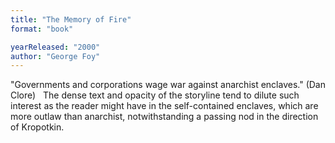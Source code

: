 ```yaml
---
title: "The Memory of Fire"
format: "book"

yearReleased: "2000"
author: "George Foy"
---
```

"Governments and corporations wage war against anarchist enclaves." (Dan Clore)
 
The dense  text and opacity of the storyline tend to dilute such interest as the reader  might have in the self-contained enclaves, which are more outlaw than anarchist,  notwithstanding a passing nod in the direction of Kropotkin.